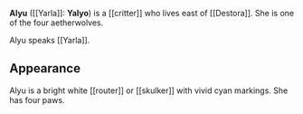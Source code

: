 **Alyu** ([[Yarla]]: **Yalyo**) is a [[critter]] who lives east of [[Destora]]. She is one of the four aetherwolves.

Alyu speaks [[Yarla]].
## Appearance
Alyu is a bright white [[router]] or [[skulker]] with vivid cyan markings. She has four paws.